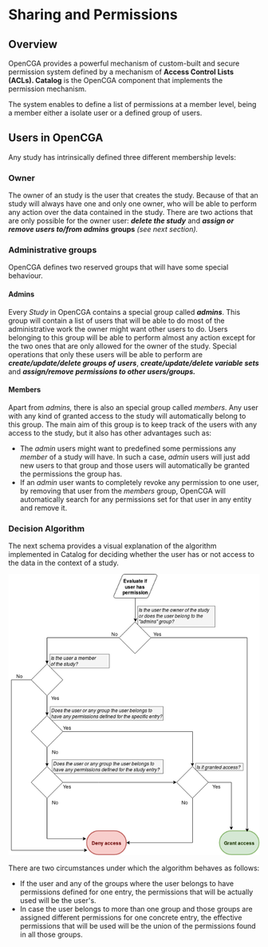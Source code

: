 # Sharing and Permissions



## Overview

OpenCGA provides a powerful mechanism of custom-built and secure permission system defined by a mechanism of **Access Control Lists \(ACLs\).  Catalog** is the OpenCGA component that implements the permission mechanism.   

The system enables to define a list of permissions at a member level, being a member either a isolate user or a defined group of users. 

## Users in OpenCGA

Any study has intrinsically defined three different membership levels:

### Owner <a id="SharingandPermissions-Owner"></a>

The owner of an study is the user that creates the study. Because of that an study will always have one and only one owner, who will be able to perform any action over the data contained in the study. There are two actions that are only possible for the owner user:  _**delete the study**_ and _**assign or remove users to/from admins**_ **groups** _\(see next section\)._

### Administrative groups <a id="SharingandPermissions-Administrativegroups"></a>

OpenCGA defines two reserved groups that will have some special behaviour.

#### Admins <a id="SharingandPermissions-Admins"></a>

Every _Study_ in OpenCGA contains a special group called _**admins**_. This group will contain a list of users that will be able to do most of the administrative work the owner might want other users to do. Users belonging to this group will be able to perform almost any action except for the two ones that are only allowed for the owner of the study. Special operations that only these users will be able to perform are _**create/update/delete groups of** **users**_, _**create/update/delete variable sets**_ and _**assign/remove permissions to other users/groups.**_

#### Members <a id="SharingandPermissions-Members"></a>

Apart from _admins,_ there is also an special group called _members_. Any user with any kind of granted access to the study will automatically belong to this group. The main aim of this group is to keep track of the users with any access to the study, but it also has other advantages such as:

* The _admin_ users might want to predefined some permissions any _member_ of a study will have. In such a case, _admin_ users will just add new users to that group and those users will automatically be granted the permissions the group has.
* If an _admin_ user wants to completely revoke any permission to one user, by removing that user from the _members_ group, OpenCGA will automatically search for any permissions set for that user in any entity and remove it.

### Decision Algorithm 

The next schema provides a visual explanation of the algorithm implemented in Catalog for deciding whether the user has or not access to the data in the context of a study. 

![Decision Algorithm for granting permissions ](../../../.gitbook/assets/image%20%282%29.png)



There are two circumstances under which the algorithm behaves as follows:

* If the user and any of the groups where the user belongs to have permissions defined for one entry, the permissions that will be actually used will be the user's.
* In case the user belongs to more than one group and those groups are assigned different permissions for one concrete entry, the effective permissions that will be used will be the union of the permissions found in all those groups.

